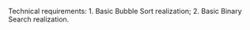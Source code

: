 Technical requirements: 
    1. Basic Bubble Sort realization;
    2. Basic Binary Search realization.